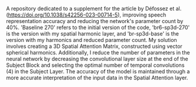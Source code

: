 A repository dedicated to a supplement for the article by Défossez et al. (https://doi.org/10.1038/s42256-023-00714-5), improving speech representation accuracy and reducing the network's parameter count by 40%. 'Baseline 270' refers to the initial version of the code, 'br6-sp3d-270' is the version with my spatial harmonic layer, and 'br-sp3d-base' is the version with my harmonics and reduced parameter count. My solution involves creating a 3D Spatial Attention Matrix, constructed using vector spherical harmonics. Additionally, I reduce the number of parameters in the neural network by decreasing the convolutional layer size at the end of the Subject Block and selecting the optimal number of temporal convolutions (4) in the Subject Layer. The accuracy of the model is maintained through a more accurate interpretation of the input data in the Spatial Attention layer.
